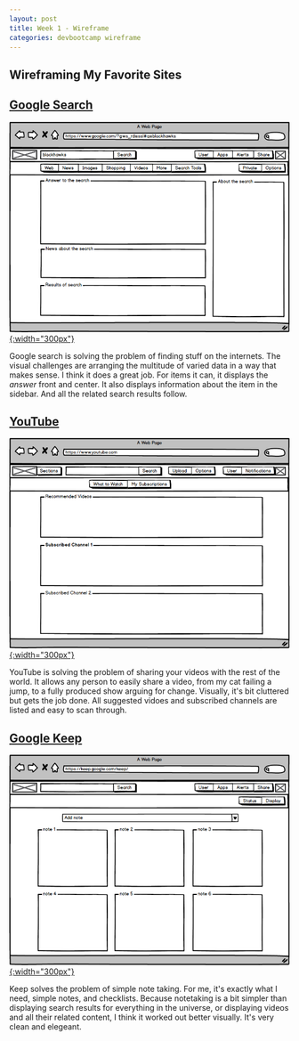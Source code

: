 ```yaml
---
layout: post
title: Week 1 - Wireframe
categories: devbootcamp wireframe
---
```


Wireframing My Favorite Sites
-----------------------------

[Google Search](http://www.google.com)
--------------------------------------

[![Google Search Wireframe](/assets/google-wireframe.png){:width="300px"}](/assets/google-wireframe.png)

Google search is solving the problem of finding stuff on the internets. The visual challenges are arranging the multitude of varied data in a way that makes sense. I think it does a great job. For items it can, it displays the *answer* front and center. It also displays information about the item in the sidebar. And all the related search results follow.


[YouTube](http://www.youtube.com)
---------------------------------

[![YouTube Wireframe](/assets/youtube-wireframe.png){:width="300px"}](/assets/youtube-wireframe.png)

YouTube is solving the problem of sharing your videos with the rest of the world. It allows any person to easily share a video, from my cat failing a jump, to a fully produced show arguing for change. Visually, it's bit cluttered but gets the job done. All suggested vidoes and subscribed channels are listed and easy to scan through.


[Google Keep](http://www.keep.google.com)
--------------------------------------

[![Google Keep Wireframe](/assets/keep-wireframe.png){:width="300px"}](/assets/keep-wireframe.png)

Keep solves the problem of simple note taking. For me, it's exactly what I need, simple notes, and checklists. Because notetaking is a bit simpler than displaying search results for everything in the universe, or displaying videos and all their related content, I think it worked out better visually. It's very clean and elegeant.
